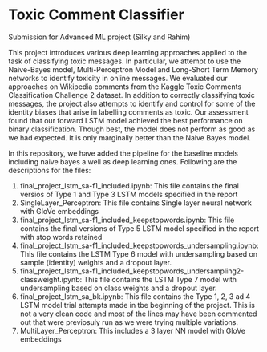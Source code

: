 # Toxic Comment Classifier
Submission for Advanced ML project (Silky and Rahim)

This project introduces various deep learning approaches applied to the task of classifying toxic messages. In particular, we attempt to use the Naive-Bayes model, Multi-Perceptron Model and Long-Short Term Memory networks to identify toxicity in online messages. We evaluated our approaches on Wikipedia comments from the Kaggle Toxic Comments Classification Challenge 2 dataset.  In addition to correctly classifying toxic messages, the project also attempts to identify and control for some of the identity biases that arise in labelling comments as toxic. Our assessment found that our forward LSTM model achieved the best performance on binary classification. Though best, the model does not perform as good as we had expected. It is only marginally better than the Naive Bayes model.

In this repository, we have added the pipeline for the baseline models including naive bayes a well as deep learning ones. Following are the descriptions for the files:

1. final_project_lstm_sa-f1_included.ipynb: This file contains the final versios of Type 1 and Type 3 LSTM models specified in the report
2. SingleLayer_Perceptron: This file contains Single layer neural network with GloVe embeddings
3. final_project_lstm_sa-f1_included_keepstopwords.ipynb: This file contains the final versions of Type 5 LSTM model specified in the report with stop words retained
4. final_project_lstm_sa-f1_included_keepstopwords_undersampling.ipynb: This file contains the LSTM Type 6 model with undersampling based on sample (identity) weights and a dropout layer. 
5. final_project_lstm_sa-f1_included_keepstopwords_undersampling2-classweight.ipynb: This file contains the LSTM Type 7 model with undersampling based on class weights and a dropout layer.
6. final_project_lstm_sa_bk.ipynb: This file contains the Type 1, 2, 3 ad 4 LSTM model trial attempts made in tbe beginning of the project. This is not a very clean code and most of the lines may have been commented out that were previosuly run as we were trying multiple variations. 
7. MultiLayer_Perceptron: This includes a 3 layer NN model with GloVe embeddings
